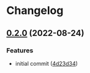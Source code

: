 # Changelog

## [0.2.0](https://github.com/ChipWolf/test-matrix/compare/b-b-v0.1.0...b-b-v0.2.0) (2022-08-24)


### Features

* initial commit ([4d23d34](https://github.com/ChipWolf/test-matrix/commit/4d23d3493e7dd0c6cc9cbcaac218ad505e783825))

